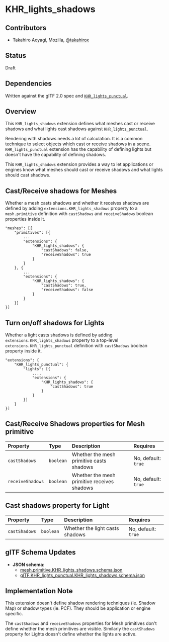 # KHR\_lights\_shadows

## Contributors

* Takahiro Aoyagi, Mozilla, [@takahirox](https://github.com/takahirox)

## Status

Draft

## Dependencies

Written against the glTF 2.0 spec and
[`KHR_lights_punctual`](https://github.com/KhronosGroup/glTF/tree/main/extensions/2.0/Khronos/KHR_lights_punctual).

## Overview

This `KHR_lights_shadows` extension defines what meshes cast or receive shadows
and what lights cast shadows against
[`KHR_lights_punctual`](https://github.com/KhronosGroup/glTF/tree/main/extensions/2.0/Khronos/KHR_lights_punctual).

Rendering with shadows needs a lot of calculation. It is a common technique to
select objects which cast or receive shadows in a scene.
`KHR_lights_punctual` extension has the capability of defining lights but doesn't
have the capability of defining shadows.

This `KHR_lights_shadows` extension provides a way to let applications or
engines know what meshes should cast or receive shadows and what lights should
cast shadows.

## Cast/Receive shadows for Meshes

Whether a mesh casts shadows and whether it receives shadows are defined by
adding `extensions.KHR_lights_shadows` property to a `mesh.primitive` definition
with `castShadows` and `receiveShadows` boolean properties inside it.

```
"meshes": [{
    "primitives": [{
        ...
        "extensions": {
            "KHR_lights_shadows": {
                "castShadows": false,
                "receiveShadows": true
            }
        }
    }, {
        ...
        "extensions": {
            "KHR_lights_shadows": {
                "castShadows": true,
                "receiveShadows": false
            }
        }
    }]
}]
```

## Turn on/off shadows for Lights

Whether a light casts shadows is defined by adding
`extensions.KHR_lights_shadows` property to a top-level
`extensions.KHR_lights_punctual` definition with `castShadows` boolean property
inside it.

```
"extensions": {
    "KHR_lights_punctual": {
        "lights": [{
            ...,
            "extensions": {
                "KHR_lights_shadows": {
                    "castShadows": true
                }
            }
        }]
    }
}]
```

## Cast/Receive Shadows properties for Mesh primitive

| Property | Type | Description | Requires |
|:------|:------|:------|:------|
| `castShadows` | `boolean` | Whether the mesh primitive casts shadows | No, default: `true` |
| `receiveShadows` | `boolean` | Whether the mesh primitive receives shadows | No, default: `true` |

## Cast shadows property for Light

| Property | Type | Description | Requires |
|:------|:------|:------|:------|
| `castShadows` | `boolean` | Whether the light casts shadows | No, default: `true` |

## glTF Schema Updates

* **JSON schema**:
  * [mesh.primitive.KHR_lights_shadows.schema.json](schema/mesh.primitive.KHR_lights_shadows.schema.json)
  * [glTF.KHR_lights_punctual.KHR_lights_shadows.schema.json](schema/glTF.KHR_lights_punctual.KHR_lights_shadows.schema.json)

## Implementation Note

This extension doesn't define shadow rendering techniques (ie. Shadow Map) or
shadow types (ie. PCF). They should be application or engine specific.

The `castShadows` and `receiveShadows` properties for Mesh primitives don't
define whether the mesh primitives are visible. Similarly the `castShadows`
property for Lights doesn't define whether the lights are active.
